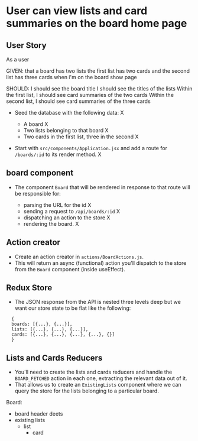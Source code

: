 # User can view lists and card summaries on the board home page

## User Story

As a user

GIVEN:
that a board has two lists
the first list has two cards
and the second list has three cards
when i'm on the board show page

SHOULD:
I should see the board title
I should see the titles of the lists
Within the first list, I should see card summaries of the two cards
Within the second list, I should see card summaries of the three cards

- Seed the database with the following data: X

  - A board X
  - Two lists belonging to that board X
  - Two cards in the first list, three in the second X

- Start with `src/components/Application.jsx` and add a route for `/boards/:id` to its render method. X

## board component

- The component `Board` that will be rendered in response to that route will be responsible for:

  - parsing the URL for the id X
  - sending a request to `/api/boards/:id` X
  - dispatching an action to the store X
  - rendering the board. X

## Action creator

- Create an action creator in `actions/BoardActions.js`.
- This will return an async (functional) action you'll dispatch to the store from the `Board` component (inside useEffect).

## Redux Store

- The JSON response from the API is nested three levels deep but we want our store state to be flat like the following:

```
  {
  boards: [{...}, {...}],
  lists: [{...}, {...}, {...}],
  cards: [{...}, {...}, {...}, {...}, {}]
  }
```

## Lists and Cards Reducers

- You'll need to create the lists and cards reducers and handle the `BOARD_FETCHED` action in each one, extracting the relevant data out of it.
- That allows us to create an `ExistingLists` component where we can query the store for the lists belonging to a particular board.

Board:

- board header deets
- existing lists
  - list
    - card
